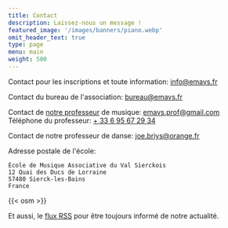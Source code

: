 ```yaml
---
title: Contact
description: Laissez-nous un message !
featured_image: '/images/banners/piano.webp'
omit_header_text: true
type: page
menu: main
weight: 500
---
```


Contact pour les inscriptions et toute information: info@emavs.fr

Contact du bureau de l'association: bureau@emavs.fr

Contact de [notre professeur](https://www.facebook.com/emmanuelle.emavs)
de musique: emavs.prof@gmail.com  
Téléphone du professeur: [+ 33 6 95 67 29 34](tel:+33695672934)

Contact de notre professeur de danse: joe.briys@orange.fr

Adresse postale de l'école:

    École de Musique Associative du Val Sierckois
    12 Quai des Ducs de Lorraine
    57480 Sierck-les-Bains
    France

{{< osm >}}


Et aussi, le [flux RSS](/post/index.xml) pour être toujours informé de notre actualité.
